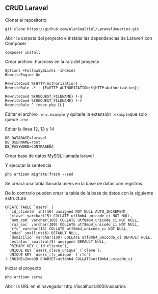 ## CRUD Laravel

Clonar el repositorio:

``
git clone https://github.com/AlanSealtiel/LaravelUsuarios.git
``

Abrir la carpeta del proyecto e instalar las dependencias de Laraverl con Composer

``
composer install
``

Crear archivo .htaccess en la raíz del proyecto

```
Options +FollowSymLinks -Indexes
RewriteEngine On

RewriteCond %{HTTP:Authorization} .
RewriteRule .* - [E=HTTP_AUTHORIZATION:%{HTTP:Authorization}]

RewriteCond %{REQUEST_FILENAME} !-d
RewriteCond %{REQUEST_FILENAME} !-f
RewriteRule ^ index.php [L]
```

Editar el archivo ``.env.example`` y quitarle la extensión ``.example``que solo quede ``.env``

Editar la línea 12, 13 y 14

````
DB_DATABASE=laravel
DB_USERNAME=root
DB_PASSWORD=CONTRASEÑA
````

Crear base de datos MySQL llamada laravel

Y ejecutar la sentencia

``php artisan migrate:fresh --sed``

Se creará una tabla llamada users en la base de datos con registros.

De lo contrario pueden crear la tabla de la base de datos con la siguiente estructura

````
CREATE TABLE `users` (
  `id_cliente` int(10) unsigned NOT NULL AUTO_INCREMENT,
  `clave` varchar(15) COLLATE utf8mb4_unicode_ci NOT NULL,
  `nom_com` varchar(100) COLLATE utf8mb4_unicode_ci NOT NULL,
  `raz_soc` varchar(100) COLLATE utf8mb4_unicode_ci NOT NULL,
  `rfc` varchar(13) COLLATE utf8mb4_unicode_ci NOT NULL,
  `edad` smallint(6) DEFAULT NULL,
  `domicilio` varchar(100) COLLATE utf8mb4_unicode_ci DEFAULT NULL,
  `estatus` smallint(5) unsigned DEFAULT NULL,
  PRIMARY KEY (`id_cliente`),
  UNIQUE KEY `users_clave_unique` (`clave`),
  UNIQUE KEY `users_rfc_unique` (`rfc`)
) ENGINE=InnoDB CHARSET=utf8mb4 COLLATE=utf8mb4_unicode_ci
````

iniciar el proyecto

``php artisan serve``

Abrir la URL en el navegador http://localhost:8000/usuarios
